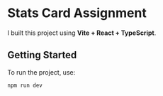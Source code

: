 # Stats Card Assignment  

I built this project using **Vite + React + TypeScript**.  

## Getting Started  
To run the project, use:  
```sh
npm run dev

